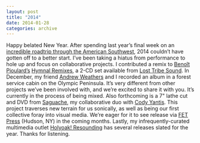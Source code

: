 ```yaml
---
layout: post
title: "2014"
date: 2014-01-28
categories: archive
---
```


Happy belated New Year. After spending last year’s final week on an [incredible roadtrip through the American Southwest](http://spaceisacanvas.tumblr.com/post/72277451399/desert-magic-new-mexico-arizona), 2014 couldn’t have gotten off to a better start. I’ve been taking a hiatus from performance to hole up and focus on collaborative projects. I contributed a remix to [Benoît Pioulard’s](http://pioulard.com/) [Hymnal Remixes](http://losttribesound.bandcamp.com/album/hymnal-remixes), a 2-CD set available from [Lost Tribe Sound](http://losttribesound.com/). In December, my friend [Andrew Weathers](http://andrewweathers.com) and I recorded an album in a forest service cabin on the Olympic Peninsula. It’s very different from other projects we’ve been involved with, and we’re excited to share it with you. It’s currently in the process of being mixed. Also forthcoming is a 7" lathe cut and DVD from [Saguache](http://aridradio.com/), my collaborative duo with [Cody Yantis](http://codyyantis.com). This project traverses new terrain for us sonically, as well as being our first collective foray into visual media. We’re eager for it to see release via [FET Press](http://www.fet-press.com/) (Hudson, NY) in the coming months. Lastly, my infrequently-curated multimedia outlet [Holyoak! Resounding](http://holyoakresounding.blogspot.com) has several releases slated for the year. Thanks for listening.